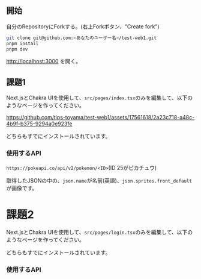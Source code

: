 

## 開始

自分のRepositoryにForkする。(右上Forkボタン、"Create fork")

```bash
git clone git@github.com:<あなたのユーザー名>/test-web1.git
pnpm install
pnpm dev
```

[http://localhost:3000](http://localhost:3000) を開く。

## 課題1

Next.jsとChakra UIを使用して、`src/pages/index.tsx`のみを編集して、以下のようなページを作ってください。



https://github.com/tips-toyama/test-web1/assets/17561618/2a23c718-a48c-4b9f-b375-9294a0e923fe



どちらもすでにインストールされています。

### 使用するAPI

`https://pokeapi.co/api/v2/pokemon/<ID>`(ID 25がピカチュウ)

取得したJSONの中の、`json.name`が名前(英語)、`json.sprites.front_default`が画像です。

# 課題2

Next.jsとChakra UIを使用して、`src/pages/login.tsx`のみを編集して、以下のようなページを作ってください。

どちらもすでにインストールされています。

### 使用するAPI

